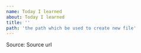 ```yaml
---
name: Today I learned
about: Today I learned
title: ''
path: 'the path which be used to create new file'
---
```


Source: Source url

